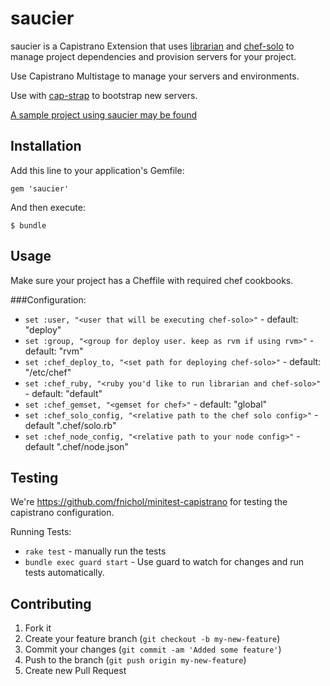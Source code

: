 # saucier

  saucier is a Capistrano Extension that uses [librarian](https://github.com/applicationsonline/librarian.git "chef-librarian")
and [chef-solo](https://github.com/opscode/chef "chef") to manage project dependencies and provision servers for your project.

Use Capistrano Multistage to manage your servers and environments.

Use with [cap-strap](https://github.com/substantial/cap-strap "cap-strap") to bootstrap new servers.


[A sample project using saucier may be found](https://github.com/substantial/saucier-example)

## Installation

Add this line to your application's Gemfile:

    gem 'saucier'

And then execute:

    $ bundle

## Usage
  Make sure your project has a Cheffile with required chef cookbooks.

###Configuration:

* `set :user, "<user that will be executing chef-solo>"` - default: "deploy"
* `set :group, "<group for deploy user. keep as rvm if using rvm>"` - default: "rvm"
* `set :chef_deploy_to, "<set path for deploying chef-solo>"` - default: "/etc/chef"
* `set :chef_ruby, "<ruby you'd like to run librarian and chef-solo>"` - default: "default"
* `set :chef_gemset, "<gemset for chef>"` - default: "global"
* `set :chef_solo_config, "<relative path to the chef solo config>"` - default ".chef/solo.rb"
* `set :chef_node_config, "<relative path to your node config>"` - default ".chef/node.json"

## Testing

 We're https://github.com/fnichol/minitest-capistrano for testing the capistrano
configuration.

Running Tests:

* `rake test` - manually run the tests
* `bundle exec guard start` - Use guard to watch for changes and run tests automatically.

## Contributing

1. Fork it
2. Create your feature branch (`git checkout -b my-new-feature`)
3. Commit your changes (`git commit -am 'Added some feature'`)
4. Push to the branch (`git push origin my-new-feature`)
5. Create new Pull Request
